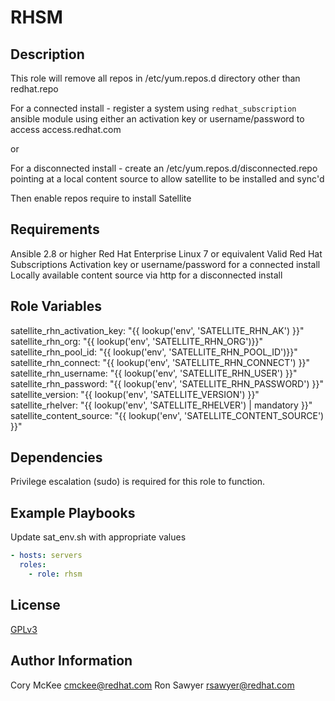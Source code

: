 RHSM
=====

Description
-----------

This role will remove all repos in /etc/yum.repos.d directory other than
redhat.repo

For a connected install - register a system using `redhat_subscription` ansible
module using either an activation key or username/password to access 
access.redhat.com

or 

For a disconnected install - create an /etc/yum.repos.d/disconnected.repo
pointing at a local content source to allow satellite to be installed and 
sync'd

Then enable repos require to install Satellite


Requirements
------------

Ansible 2.8 or higher
Red Hat Enterprise Linux 7 or equivalent
Valid Red Hat Subscriptions
Activation key or username/password for a connected install
Locally available content source via http for a disconnected install

Role Variables
--------------

satellite_rhn_activation_key: "{{ lookup('env', 'SATELLITE_RHN_AK') }}"
satellite_rhn_org: "{{ lookup('env', 'SATELLITE_RHN_ORG')}}"
satellite_rhn_pool_id: "{{ lookup('env', 'SATELLITE_RHN_POOL_ID')}}"
satellite_rhn_connect: "{{ lookup('env', 'SATELLITE_RHN_CONNECT') }}"
satellite_rhn_username: "{{ lookup('env', 'SATELLITE_RHN_USER') }}"
satellite_rhn_password: "{{ lookup('env', 'SATELLITE_RHN_PASSWORD') }}"
satellite_version: "{{ lookup('env', 'SATELLITE_VERSION') }}"
satellite_rhelver: "{{ lookup('env', 'SATELLITE_RHELVER') | mandatory }}"
satellite_content_source: "{{ lookup('env', 'SATELLITE_CONTENT_SOURCE') }}"


Dependencies
------------

Privilege escalation (sudo) is required for this role to function.


Example Playbooks
-----------------

Update sat_env.sh with appropriate values

```yaml
- hosts: servers
  roles:
    - role: rhsm
```

License
-------

[GPLv3](LICENSE)


Author Information
------------------

Cory McKee <cmckee@redhat.com>
Ron Sawyer <rsawyer@redhat.com>
